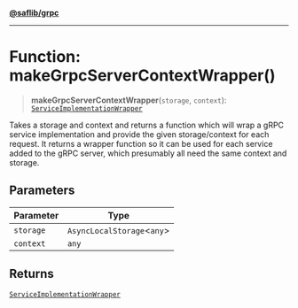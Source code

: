 [**@saflib/grpc**](../../../index.md)

---

# Function: makeGrpcServerContextWrapper()

> **makeGrpcServerContextWrapper**(`storage`, `context`): [`ServiceImplementationWrapper`](../type-aliases/ServiceImplementationWrapper.md)

Takes a storage and context and returns a function which will wrap a gRPC service implementation and provide the given storage/context for each request.
It returns a wrapper function so it can be used for each service added to the gRPC server, which presumably all need the same context and storage.

## Parameters

| Parameter | Type                         |
| --------- | ---------------------------- |
| `storage` | `AsyncLocalStorage`\<`any`\> |
| `context` | `any`                        |

## Returns

[`ServiceImplementationWrapper`](../type-aliases/ServiceImplementationWrapper.md)
